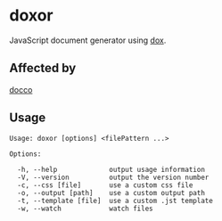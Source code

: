 # doxor

JavaScript document generator using [dox](https://github.com/visionmedia/dox).


## Affected by

[docco](https://github.com/jashkenas/docco)


## Usage

    Usage: doxor [options] <filePattern ...>

    Options:

      -h, --help             output usage information
      -V, --version          output the version number
      -c, --css [file]       use a custom css file
      -o, --output [path]    use a custom output path
      -t, --template [file]  use a custom .jst template
      -w, --watch            watch files
